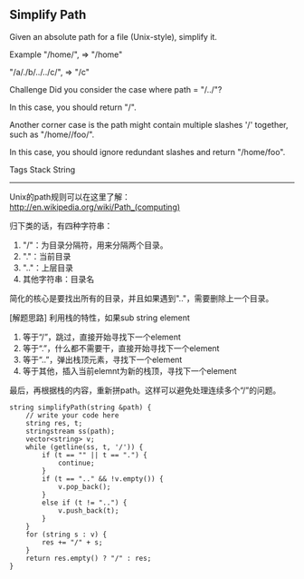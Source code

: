 ## Simplify Path  ##

Given an absolute path for a file (Unix-style), simplify it.

Example
"/home/", => "/home"

"/a/./b/../../c/", => "/c"

Challenge 
Did you consider the case where path = "/../"?

In this case, you should return "/".

Another corner case is the path might contain multiple slashes '/' together, such as "/home//foo/".

In this case, you should ignore redundant slashes and return "/home/foo".

Tags 
Stack String

----------
Unix的path规则可以在这里了解：
http://en.wikipedia.org/wiki/Path_(computing)

归下类的话，有四种字符串：

1. "/"：为目录分隔符，用来分隔两个目录。
2. "."：当前目录
3. ".."：上层目录
4. 其他字符串：目录名

简化的核心是要找出所有的目录，并且如果遇到".."，需要删除上一个目录。

[解题思路]
利用栈的特性，如果sub string element

1. 等于“/”，跳过，直接开始寻找下一个element
2. 等于“.”，什么都不需要干，直接开始寻找下一个element
3. 等于“..”，弹出栈顶元素，寻找下一个element
4. 等于其他，插入当前elemnt为新的栈顶，寻找下一个element

最后，再根据栈的内容，重新拼path。这样可以避免处理连续多个“/”的问题。

	string simplifyPath(string &path) {
	    // write your code here
	    string res, t;
	    stringstream ss(path);
	    vector<string> v;
	    while (getline(ss, t, '/')) {
	        if (t == "" || t == ".") {
	            continue;
	        }
	        if (t == ".." && !v.empty()) {
	            v.pop_back();
	        }
	        else if (t != "..") {
	            v.push_back(t);
	        }
	    }
	    for (string s : v) {
	        res += "/" + s;
	    }
	    return res.empty() ? "/" : res;
	}